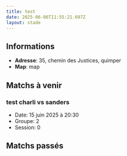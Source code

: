 ```yaml
---
title: test
date: 2025-06-06T11:55:21.697Z
layout: stade
---
```




## Informations
- **Adresse**: 35, chemin des Justices, quimper
- **Map**: map
## Matchs à venir

### test charli vs sanders
- Date: 15 juin 2025 à 20:30
- Groupe: 2
- Session: 0


## Matchs passés

